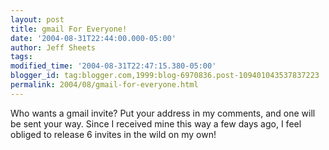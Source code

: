 ```yaml
---
layout: post
title: gmail For Everyone!
date: '2004-08-31T22:44:00.000-05:00'
author: Jeff Sheets
tags:
modified_time: '2004-08-31T22:47:15.380-05:00'
blogger_id: tag:blogger.com,1999:blog-6970836.post-109401043537837223
permalink: 2004/08/gmail-for-everyone.html
---
```


Who wants a gmail invite? Put your address in my comments, and one will be
      sent your way. Since I received mine this way a few days ago, I feel obliged to release 6
      invites in the wild on my own!